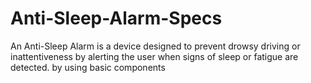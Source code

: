 # Anti-Sleep-Alarm-Specs
 An Anti-Sleep Alarm is a device designed to prevent drowsy driving or inattentiveness by alerting the user when signs of sleep or fatigue are detected.
by using basic components 
